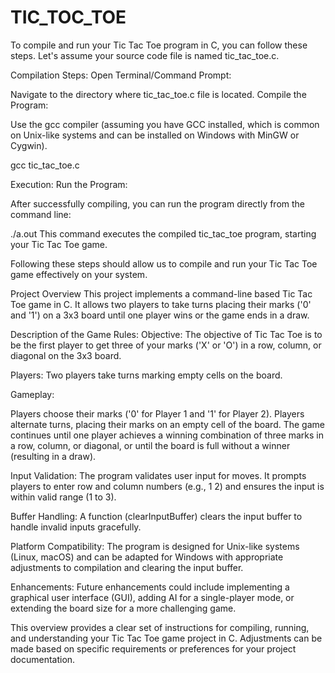 # TIC_TOC_TOE
To compile and run your Tic Tac Toe program in C, you can follow these steps. Let's assume your source code file is named tic_tac_toe.c.

Compilation Steps:
Open Terminal/Command Prompt:

Navigate to the directory where tic_tac_toe.c file is located.
Compile the Program:

Use the gcc compiler (assuming you have GCC installed, which is common on Unix-like systems and can be installed on Windows with MinGW or Cygwin).

gcc tic_tac_toe.c




Execution:
Run the Program:

After successfully compiling, you can run the program directly from the command line:

./a.out
This command executes the compiled tic_tac_toe program, starting your Tic Tac Toe game.


Following these steps should allow us to compile and run your Tic Tac Toe game effectively on your system.




Project Overview
This project implements a command-line based Tic Tac Toe game in C. It allows two players to take turns placing their marks ('0' and '1') on a 3x3 board until one player wins or the game ends in a draw.




Description of the Game Rules:
Objective: The objective of Tic Tac Toe is to be the first player to get three of your marks ('X' or 'O') in a row, column, or diagonal on the 3x3 board.

Players: Two players take turns marking empty cells on the board.

Gameplay:

Players choose their marks ('0' for Player 1 and '1' for Player 2).
Players alternate turns, placing their marks on an empty cell of the board.
The game continues until one player achieves a winning combination of three marks in a row, column, or diagonal, or until the board is full without a winner (resulting in a draw).

Input Validation: The program validates user input for moves. It prompts players to enter row and column numbers (e.g., 1 2) and ensures the input is within valid range (1 to 3).

Buffer Handling: A function (clearInputBuffer) clears the input buffer to handle invalid inputs gracefully.

Platform Compatibility: The program is designed for Unix-like systems (Linux, macOS) and can be adapted for Windows with appropriate adjustments to compilation and clearing the input buffer.

Enhancements: Future enhancements could include implementing a graphical user interface (GUI), adding AI for a single-player mode, or extending the board size for a more challenging game.

This overview provides a clear set of instructions for compiling, running, and understanding your Tic Tac Toe game project in C. Adjustments can be made based on specific requirements or preferences for your project documentation.





